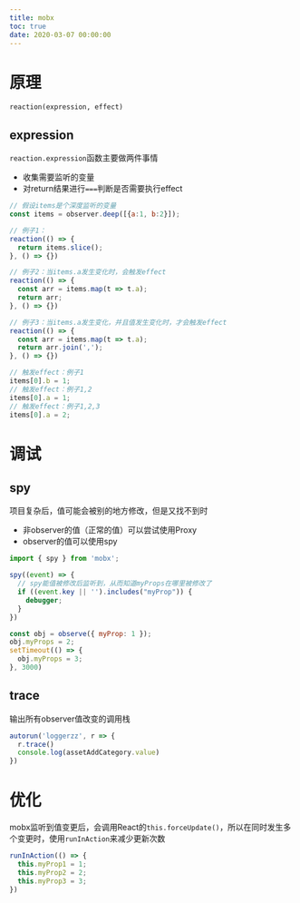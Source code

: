 ```yaml
---
title: mobx
toc: true
date: 2020-03-07 00:00:00
---
```


# 原理
`reaction(expression, effect)`
## expression
`reaction.expression`函数主要做两件事情
* 收集需要监听的变量
* 对return结果进行`===`判断是否需要执行effect
```js
// 假设items是个深度监听的变量
const items = observer.deep([{a:1, b:2}]);

// 例子1：
reaction(() => {
  return items.slice();
}, () => {})

// 例子2：当items.a发生变化时，会触发effect
reaction(() => {
  const arr = items.map(t => t.a);
  return arr;
}, () => {})

// 例子3：当items.a发生变化，并且值发生变化时，才会触发effect
reaction(() => {
  const arr = items.map(t => t.a);
  return arr.join(',');
}, () => {})

// 触发effect：例子1
items[0].b = 1;
// 触发effect：例子1,2
items[0].a = 1;
// 触发effect：例子1,2,3
items[0].a = 2;
```


# 调试
## spy
项目复杂后，值可能会被别的地方修改，但是又找不到时
* 非observer的值（正常的值）可以尝试使用Proxy
* observer的值可以使用spy

```js
import { spy } from 'mobx';

spy((event) => {
  // spy能值被修改后监听到，从而知道myProps在哪里被修改了
  if ((event.key || '').includes("myProp")) {
    debugger;
  }
})

const obj = observe({ myProp: 1 });
obj.myProps = 2;
setTimeout(() => {
  obj.myProps = 3;
}, 3000)
```

## trace
输出所有observer值改变的调用栈
```js
autorun('loggerzz', r => {
  r.trace()
  console.log(assetAddCategory.value)
})
```

# 优化
mobx监听到值变更后，会调用React的`this.forceUpdate()`，所以在同时发生多个变更时，使用`runInAction`来减少更新次数
```js
runInAction(() => {
  this.myProp1 = 1;
  this.myProp2 = 2;
  this.myProp3 = 3;
})
```
